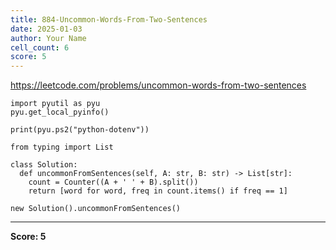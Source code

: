 ```yaml
---
title: 884-Uncommon-Words-From-Two-Sentences
date: 2025-01-03
author: Your Name
cell_count: 6
score: 5
---
```


https://leetcode.com/problems/uncommon-words-from-two-sentences


```
import pyutil as pyu
pyu.get_local_pyinfo()
```


```
print(pyu.ps2("python-dotenv"))
```


```
from typing import List
```


```
class Solution:
  def uncommonFromSentences(self, A: str, B: str) -> List[str]:
    count = Counter((A + ' ' + B).split())
    return [word for word, freq in count.items() if freq == 1]
```


```
new Solution().uncommonFromSentences()
```


---
**Score: 5**
